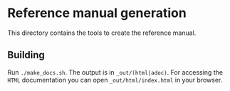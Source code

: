 Reference manual generation
===========================

This directory contains the tools to create the reference manual.

## Building

Run `./make_docs.sh`. The output is in `_out/(html|adoc)`. For accessing the `HTML` documentation you can open `_out/html/index.html` in your browser.

